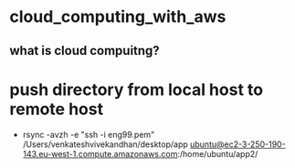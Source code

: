 # cloud_computing_with_aws
## what is cloud compuitng?
# push directory from local host to remote host
- rsync -avzh -e "ssh -i eng99.pem" /Users/venkateshvivekandhan/desktop/app ubuntu@ec2-3-250-190-143.eu-west-1.compute.amazonaws.com:/home/ubuntu/app2/